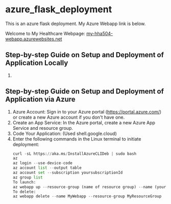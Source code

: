 # azure_flask_deployment
This is an azure flask deployment. My Azure Webapp link is below.


Welcome to My Healthcare Webpage: 
[my-hha504-webapp.azurewebsites.net](my-hha504-webapp.azurewebsites.net)


## Step-by-step Guide on Setup and Deployment of Application Locally 
1. 

## Step-by-step Guide on Setup and Deployment of Application via Azure 
1. Azure Account:
Sign in to your Azure portal (https://portal.azure.com/) or create a new Azure account if you don't have one.
2. Create an App Service:
In the Azure portal, create a new Azure App Service and resource group.
3. Code Your Application: (Used shell.google.cloud)
4. Enter the following commands in the Linux terminal to initiate deployment:
   ``` python
   curl -sL https://aka.ms/InstallAzureCLIDeb | sudo bash
   az
   az login --use-device-code
   az account list --output table
   az account set --subscription yoursubscriptionId
   az group list
   To launch:
   az webapp up --resource-group (name of resource group) --name (your app service name) --runtime PYTHON:3.9 --sku B1
   To delete:
   az webapp delete --name MyWebapp --resource-group MyResourceGroup
   ```


